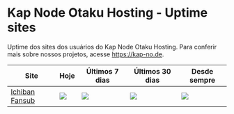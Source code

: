 # Kap Node Otaku Hosting - Uptime sites
Uptime dos sites dos usuários do Kap Node Otaku Hosting. Para conferir mais sobre nossos projetos, acesse https://kap-no.de.

| Site | Hoje | Últimos 7 dias | Últimos 30 dias | Desde sempre |
|-----|-----|-----|-----|-----|
|  [Ichiban Fansub](https://ichibanfansub.com.br) | <img src="https://app.statuscake.com/button/index.php?Track=f43DXXdqyX&Days=1&Design=1" /> | <img src="https://app.statuscake.com/button/index.php?Track=f43DXXdqyX&Days=7&Design=1" /> | <img src="https://app.statuscake.com/button/index.php?Track=f43DXXdqyX&Days=30&Design=1" /> | <img src="https://app.statuscake.com/button/index.php?Track=f43DXXdqyX&Days=1000&Design=1" /> |
